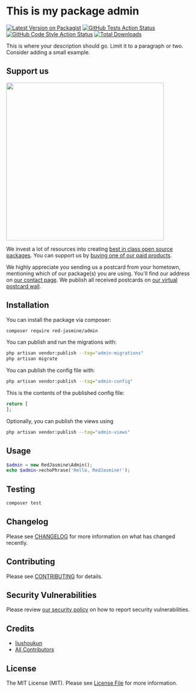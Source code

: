 # This is my package admin

[![Latest Version on Packagist](https://img.shields.io/packagist/v/red-jasmine/admin.svg?style=flat-square)](https://packagist.org/packages/red-jasmine/admin)
[![GitHub Tests Action Status](https://img.shields.io/github/actions/workflow/status/red-jasmine/admin/run-tests.yml?branch=main&label=tests&style=flat-square)](https://github.com/red-jasmine/admin/actions?query=workflow%3Arun-tests+branch%3Amain)
[![GitHub Code Style Action Status](https://img.shields.io/github/actions/workflow/status/red-jasmine/admin/fix-php-code-style-issues.yml?branch=main&label=code%20style&style=flat-square)](https://github.com/red-jasmine/admin/actions?query=workflow%3A"Fix+PHP+code+style+issues"+branch%3Amain)
[![Total Downloads](https://img.shields.io/packagist/dt/red-jasmine/admin.svg?style=flat-square)](https://packagist.org/packages/red-jasmine/admin)

This is where your description should go. Limit it to a paragraph or two. Consider adding a small example.

## Support us

[<img src="https://github-ads.s3.eu-central-1.amazonaws.com/admin.jpg?t=1" width="419px" />](https://spatie.be/github-ad-click/admin)

We invest a lot of resources into creating [best in class open source packages](https://spatie.be/open-source). You can support us by [buying one of our paid products](https://spatie.be/open-source/support-us).

We highly appreciate you sending us a postcard from your hometown, mentioning which of our package(s) you are using. You'll find our address on [our contact page](https://spatie.be/about-us). We publish all received postcards on [our virtual postcard wall](https://spatie.be/open-source/postcards).

## Installation

You can install the package via composer:

```bash
composer require red-jasmine/admin
```

You can publish and run the migrations with:

```bash
php artisan vendor:publish --tag="admin-migrations"
php artisan migrate
```

You can publish the config file with:

```bash
php artisan vendor:publish --tag="admin-config"
```

This is the contents of the published config file:

```php
return [
];
```

Optionally, you can publish the views using

```bash
php artisan vendor:publish --tag="admin-views"
```

## Usage

```php
$admin = new RedJasmine\Admin();
echo $admin->echoPhrase('Hello, RedJasmine!');
```

## Testing

```bash
composer test
```

## Changelog

Please see [CHANGELOG](CHANGELOG.md) for more information on what has changed recently.

## Contributing

Please see [CONTRIBUTING](CONTRIBUTING.md) for details.

## Security Vulnerabilities

Please review [our security policy](../../security/policy) on how to report security vulnerabilities.

## Credits

- [liushoukun](https://github.com/red-jasmine)
- [All Contributors](../../contributors)

## License

The MIT License (MIT). Please see [License File](LICENSE.md) for more information.
